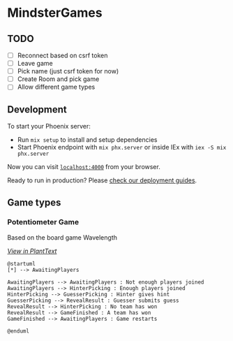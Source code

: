 # MindsterGames

## TODO

- [ ] Reconnect based on csrf token
- [ ] Leave game
- [ ] Pick name (just csrf token for now)
- [ ] Create Room and pick game
- [ ] Allow different game types

## Development
To start your Phoenix server:

  * Run `mix setup` to install and setup dependencies
  * Start Phoenix endpoint with `mix phx.server` or inside IEx with `iex -S mix phx.server`

Now you can visit [`localhost:4000`](http://localhost:4000) from your browser.

Ready to run in production? Please [check our deployment guides](https://hexdocs.pm/phoenix/deployment.html).

## Game types

### Potentiometer Game

Based on the board game Wavelength

_[View in PlantText](https://www.planttext.com/)_

```plantuml
@startuml
[*] --> AwaitingPlayers

AwaitingPlayers --> AwaitingPlayers : Not enough players joined
AwaitingPlayers --> HinterPicking : Enough players joined
HinterPicking --> GuesserPicking : Hinter gives hint
GuesserPicking --> RevealResult : Guesser submits guess
RevealResult --> HinterPicking : No team has won
RevealResult --> GameFinished : A team has won
GameFinished --> AwaitingPlayers : Game restarts

@enduml
```
